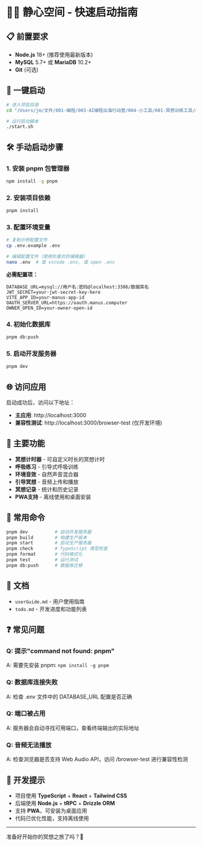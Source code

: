 # 🧘‍♀️ 静心空间 - 快速启动指南

## 📋 前置要求

- **Node.js** 18+ (推荐使用最新版本)
- **MySQL** 5.7+ 或 **MariaDB** 10.2+
- **Git** (可选)

## 🚀 一键启动

```bash
# 进入项目目录
cd "/Users/jm/文件/001-编程/003-AI编程出海行动营/004-小工具/001-冥想训练工具/meditation-space"

# 运行启动脚本
./start.sh
```

## 🛠️ 手动启动步骤

### 1. 安装 pnpm 包管理器
```bash
npm install -g pnpm
```

### 2. 安装项目依赖
```bash
pnpm install
```

### 3. 配置环境变量
```bash
# 复制示例配置文件
cp .env.example .env

# 编辑配置文件（使用你喜欢的编辑器）
nano .env  # 或 vscode .env, 或 open .env
```

**必需配置项：**
```env
DATABASE_URL=mysql://用户名:密码@localhost:3306/数据库名
JWT_SECRET=your-jwt-secret-key-here
VITE_APP_ID=your-manus-app-id
OAUTH_SERVER_URL=https://oauth.manus.computer
OWNER_OPEN_ID=your-owner-open-id
```

### 4. 初始化数据库
```bash
pnpm db:push
```

### 5. 启动开发服务器
```bash
pnpm dev
```

## 🌐 访问应用

启动成功后，访问以下地址：

- **主应用**: http://localhost:3000
- **兼容性测试**: http://localhost:3000/browser-test (仅开发环境)

## 📱 主要功能

- **冥想计时器** - 可自定义时长的冥想计时
- **呼吸练习** - 引导式呼吸训练
- **环境音效** - 自然声音混合器
- **引导冥想** - 音频上传和播放
- **冥想记录** - 统计和历史记录
- **PWA支持** - 离线使用和桌面安装

## 🔧 常用命令

```bash
pnpm dev          # 启动开发服务器
pnpm build        # 构建生产版本
pnpm start        # 启动生产服务器
pnpm check        # TypeScript 类型检查
pnpm format       # 代码格式化
pnpm test         # 运行测试
pnpm db:push      # 数据库迁移
```

## 📖 文档

- `userGuide.md` - 用户使用指南
- `todo.md` - 开发进度和功能列表

## ❓ 常见问题

### Q: 提示"command not found: pnpm"
A: 需要先安装 pnpm: `npm install -g pnpm`

### Q: 数据库连接失败
A: 检查 .env 文件中的 DATABASE_URL 配置是否正确

### Q: 端口被占用
A: 服务器会自动寻找可用端口，查看终端输出的实际地址

### Q: 音频无法播放
A: 检查浏览器是否支持 Web Audio API，访问 /browser-test 进行兼容性检测

## 🎯 开发提示

- 项目使用 **TypeScript** + **React** + **Tailwind CSS**
- 后端使用 **Node.js** + **tRPC** + **Drizzle ORM**
- 支持 **PWA**，可安装为桌面应用
- 代码已优化性能，支持离线使用

---

准备好开始你的冥想之旅了吗？🌸
